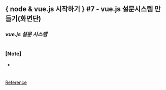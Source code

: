 ## { node & vue.js 시작하기 } #7 - vue.js 설문시스템 만들기(화면단)

### _vue.js 설문 시스템_

#

### [Note]

-

#

[Reference](https://www.youtube.com/watch?v=-p5yogQwgV4&list=PLEOnZ6GeucBX5H60GtICsoDs9LaFQVDPz&index=7)

